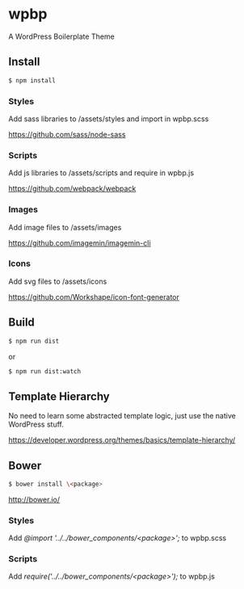 # wpbp
A WordPress Boilerplate Theme

## Install

```bash
$ npm install
```

### Styles

Add sass libraries to /assets/styles and import in wpbp.scss

https://github.com/sass/node-sass

### Scripts

Add js libraries to /assets/scripts and require in wpbp.js

https://github.com/webpack/webpack

### Images

Add image files to /assets/images

https://github.com/imagemin/imagemin-cli

### Icons

Add svg files to /assets/icons

https://github.com/Workshape/icon-font-generator

## Build

```bash
$ npm run dist
```

or

```bash
$ npm run dist:watch
```

## Template Hierarchy

No need to learn some abstracted template logic, just use the native WordPress stuff.

https://developer.wordpress.org/themes/basics/template-hierarchy/

## Bower

```bash
$ bower install \<package>
```

http://bower.io/

### Styles

Add *@import '../../bower_components/\<package>';* to wpbp.scss

### Scripts

Add *require('../../bower_components/\<package>');* to wpbp.js
